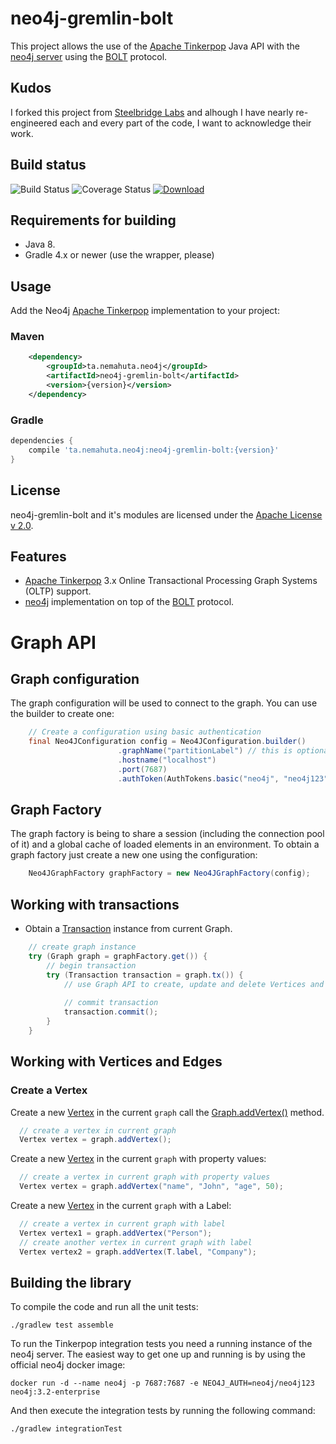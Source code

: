 # neo4j-gremlin-bolt

This project allows the use of the [Apache Tinkerpop](http://tinkerpop.apache.org/) Java API with the [neo4j server](http://neo4j.com/) using the [BOLT](https://github.com/neo4j/neo4j-java-driver) protocol.

## Kudos

I forked this project from [Steelbridge Labs](https://github.com/SteelBridgeLabs/neo4j-gremlin-bolt) and alhough I have nearly re-engineered
each and every part of the code, I want to acknowledge their work. 

## Build status

![Build Status](https://travis-ci.org/Tanemahuta/neo4j-gremlin-bolt.svg?branch=develop)
![Coverage Status](https://codecov.io/gh/Tanemahuta/neo4j-gremlin-bolt/branch/develop/graph/badge.svg)
[ ![Download](https://api.bintray.com/packages/tanemahuta/neo4j/neo4j-gremlin-bolt/images/download.svg) ](https://bintray.com/tanemahuta/neo4j/neo4j-gremlin-bolt/_latestVersion)

## Requirements for building

* Java 8.
* Gradle 4.x or newer (use the wrapper, please)

## Usage

Add the Neo4j [Apache Tinkerpop](http://tinkerpop.apache.org/) implementation to your project:

### Maven

```xml
    <dependency>
        <groupId>ta.nemahuta.neo4j</groupId>
        <artifactId>neo4j-gremlin-bolt</artifactId>
        <version>{version}</version>
    </dependency>
```

### Gradle
```groovy
dependencies {
    compile 'ta.nemahuta.neo4j:neo4j-gremlin-bolt:{version}'
}
```

## License

neo4j-gremlin-bolt and it's modules are licensed under the [Apache License v 2.0](http://www.apache.org/licenses/LICENSE-2.0).

## Features

* [Apache Tinkerpop](http://tinkerpop.apache.org/) 3.x Online Transactional Processing Graph Systems (OLTP) support.
* [neo4j](http://neo4j.com/) implementation on top of the [BOLT](https://github.com/neo4j/neo4j-java-driver) protocol.

# Graph API

## Graph configuration
The graph configuration will be used to connect to the graph.
You can use the builder to create one:
```java
    // Create a configuration using basic authentication
    final Neo4JConfiguration config = Neo4JConfiguration.builder()
                        .graphName("partitionLabel") // this is optional
                        .hostname("localhost")
                        .port(7687)
                        .authToken(AuthTokens.basic("neo4j", "neo4j123")).build();
```

## Graph Factory
The graph factory is being to share a session (including the connection pool of it) and a global cache of loaded elements 
in an environment.
To obtain a graph factory just create a new one using the configuration:
```java
    Neo4JGraphFactory graphFactory = new Neo4JGraphFactory(config);
```

## Working with transactions

* Obtain a [Transaction](http://tinkerpop.apache.org/javadocs/current/core/org/apache/tinkerpop/gremlin/structure/Transaction.html) instance from current Graph.

```java
    // create graph instance
    try (Graph graph = graphFactory.get()) {
        // begin transaction
        try (Transaction transaction = graph.tx()) {
            // use Graph API to create, update and delete Vertices and Edges
            
            // commit transaction
            transaction.commit();
        }
    }
```

## Working with Vertices and Edges

### Create a Vertex

Create a new [Vertex](http://tinkerpop.apache.org/javadocs/current/core/org/apache/tinkerpop/gremlin/structure/Vertex.html) in the current `graph` call the [Graph.addVertex()](http://tinkerpop.apache.org/javadocs/current/core/org/apache/tinkerpop/gremlin/structure/Graph.html#addVertex-java.lang.Object...-) method.

```java
  // create a vertex in current graph
  Vertex vertex = graph.addVertex();
```

Create a new [Vertex](http://tinkerpop.apache.org/javadocs/current/core/org/apache/tinkerpop/gremlin/structure/Vertex.html) in the current `graph` with property values: 

```java
  // create a vertex in current graph with property values
  Vertex vertex = graph.addVertex("name", "John", "age", 50);
```

Create a new [Vertex](http://tinkerpop.apache.org/javadocs/current/core/org/apache/tinkerpop/gremlin/structure/Vertex.html) in the current `graph` with a Label: 

```java
  // create a vertex in current graph with label
  Vertex vertex1 = graph.addVertex("Person");
  // create another vertex in current graph with label
  Vertex vertex2 = graph.addVertex(T.label, "Company");
```

## Building the library

To compile the code and run all the unit tests:

````
./gradlew test assemble
````

To run the Tinkerpop integration tests you need a running instance of the neo4j
server. The easiest way to get one up and running is by using the official neo4j
docker image:

````
docker run -d --name neo4j -p 7687:7687 -e NEO4J_AUTH=neo4j/neo4j123 neo4j:3.2-enterprise
````

And then execute the integration tests by running the following command:

````
./gradlew integrationTest
````
